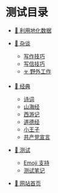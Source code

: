 <!-- 测试目录 -->
# 测试目录 <!-- {docsify-ignore} -->

- [📖 利用地化数据](Page/Books/Readme "利用地化数据")

- [🤔 杂谈](Page/Za/Readme "生活杂记")
  <!-- - [科研与生活](Page/Za/Self/PG-1 "科研生活，还有未来") -->
  <!-- - [疫情与未来](Page/Za/Self/PG-2 "疫情与未来") -->
  <!-- - [孤独的月球](Page/Za/Self/PG-3 "孤独的月球与人") -->
  - [写作技巧](Page/Za/Tips "一些写作技巧介绍")
  - [写信技巧](Page/Za/ShuXin "一些写信可用的句子")
  - [☣️ 野外工作](Page/Za/OutworkTip "野外工作注意事项")

- [🔖 经典](Page/Za/Read/Readme "经典书籍")
  - [诗词](Page/Za/Read/Poetry "经典古诗词")
  - [山海经](Page/Za/Read/ShanHaiChing "山海经·中国先秦古籍")
  - [西游记](Page/Za/Read/XiYou "西游记·吴承恩-明代")
  - [道德经](Page/Za/Read/DaoDe "道德经·老子-春秋时期")
  - [小王子](Page/Za/Read/TheLittlePrince "The Little Prince")
  - [共产党宣言](Page/Za/Read/GCDXY "共产党宣言")

- [🚧 测试](Page/Za/Test/Readme "测试栏目说明")
  - [Emoji 支持](Page/Za/Test/Emoji "🤣💓😂")
  - [测试笔记](Page/Za/Test/test "测试🔧笔记")

- [🔗 网站首页](Readme "关于网站的说明")
